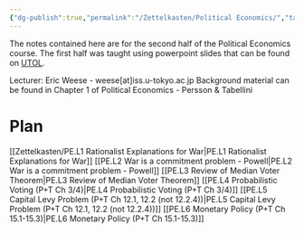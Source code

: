 ```yaml
---
{"dg-publish":true,"permalink":"/Zettelkasten/Political Economics/","tags":["lecture-notes"],"noteIcon":"1","created":"2024-10-26T07:52:57.382+09:00"}
---
```


The notes contained here are for the second half of the Political Economics course. The first half was taught using powerpoint slides that can be found on [UTOL](https://utol.ecc.u-tokyo.ac.jp/login).

Lecturer: Eric Weese - weese\[at\]iss.u-tokyo.ac.jp
Background material can be found in Chapter 1 of Political Economics - Persson & Tabellini

# Plan
[[Zettelkasten/PE.L1 Rationalist Explanations for War\|PE.L1 Rationalist Explanations for War]]
[[PE.L2 War is a commitment problem - Powell\|PE.L2 War is a commitment problem - Powell]]
[[PE.L3 Review of Median Voter Theorem\|PE.L3 Review of Median Voter Theorem]]
[[PE.L4 Probabilistic Voting (P+T Ch 3/4)\|PE.L4 Probabilistic Voting (P+T Ch 3/4)]]
[[PE.L5 Capital Levy Problem (P+T Ch 12.1, 12.2 (not 12.2.4))\|PE.L5 Capital Levy Problem (P+T Ch 12.1, 12.2 (not 12.2.4))]]
[[PE.L6 Monetary Policy (P+T Ch 15.1-15.3)\|PE.L6 Monetary Policy (P+T Ch 15.1-15.3)]]